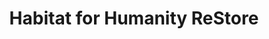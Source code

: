 ---
title: "Habitat for Humanity ReStore"
url: /cary/habitat-for-humanity-restore/
shop: charity
---